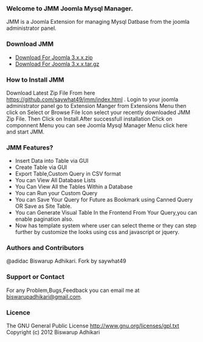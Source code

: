 ### Welcome to JMM Joomla Mysql Manager.

JMM is a Joomla Extension for managing Mysql Datbase from the joomla administrator panel.

### Download JMM

* [Download For Joomla 3.x.x.zip ](https://github.com/saywhat49/jmm/archive/j3x.zip)
* [Download For Joomla 3.x.x.tar.gz ](https://github.com/saywhat49/jmm/archive/j3x.tar.gz)

### How to Install JMM

Download Latest Zip File From here https://github.com/saywhat49/jmm/index.html . Login to your joomla administrator
panel go to Extension Manger from Extensions Menu then click on Select or Browse File Icon select your recently downloaded JMM Zip File. Then Click on Install.After successfull installation Click on componnent Menu you can see Joomla Mysql Manager Menu click here and start JMM. 


### JMM Features?

* Insert Data into Table via GUI
* Create Table via GUI
* Export Table,Custom Query in CSV format
* You can View All Database Lists
* You Can View All the Tables Within a Database
* You can Run your Custom Query
* You can Save Your Query for Future as Bookmark using Canned Query OR Save as Site Table.
* You can Generate Visual Table In the Frontend From Your Query,you can enable pagination also.
* Now has template system where user can select theme or they can step further by customize the looks using css and javascript or jquery.

### Authors and Contributors

@adidac Biswarup Adhikari.
Fork by saywhat49

### Support or Contact

For any Problem,Bugs,Feedback you can email me at biswarupadhikari@gmail.com.

### Licence

The GNU General Public License
http://www.gnu.org/licenses/gpl.txt
Copyright (c) 2012 Biswarup Adhikari
